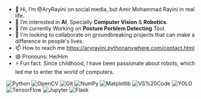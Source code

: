 - 👋 Hi, I’m @AryRayini on social media, but Amir Mohammad Rayini in real life.
- 👀 I’m interested in **AI**, Specially **Computer Vision** & **Robotics**.
- 🌱 I’m currently Working on **Posture Porblem Detecting** Tool.
- 💞️ I'm looking to collaborate on groundbreaking projects that can make a difference in people's lives.
- 📫 How to reach me <a href="https://aryrayini.pythonanywhere.com/contact.html" target="_blank">https://aryrayini.pythonanywhere.com/contact.html</a>
- 😄 Pronouns: He/Him
- ⚡ Fun fact: Since childhood, I have been passionate about robots, which led me to enter the world of computers.

![Python](https://img.shields.io/badge/Python-212121?style=flat&logo=python&logoColor=white)
![OpenCV](https://img.shields.io/badge/OpenCV-212121?style=flat&logo=opencv&logoColor=white)
![Git](https://img.shields.io/badge/Git-212121?style=flat&logo=git&logoColor=white)
![NumPy](https://img.shields.io/badge/NumPy-212121?style=flat&logo=numpy&logoColor=white)
![Matplotlib](https://img.shields.io/badge/Matplotlib-212121?style=flat&logo=matplotlib&logoColor=white)
![VS%20Code](https://img.shields.io/badge/VS%20Code-212121?style=flat&logo=visual-studio-code&logoColor=white)
![YOLO](https://img.shields.io/badge/YOLOv8-212121?style=flat&logo=python&logoColor=white)
![TensorFlow](https://img.shields.io/badge/TensorFlow-212121?style=flat&logo=tensorflow&logoColor=white)
![Jupyter](https://img.shields.io/badge/Jupyter-212121?style=flat&logo=jupyter&logoColor=white)
![Flask](https://img.shields.io/badge/Flask-212121?style=flat&logo=flask&logoColor=white)



<!---
AryRayini/AryRayini is a ✨ special ✨ repository because its `README.md` (this file) appears on your GitHub profile.
You can click the Preview link to take a look at your changes.
--->
